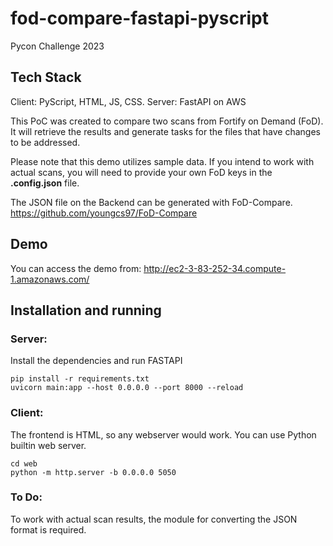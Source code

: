 # fod-compare-fastapi-pyscript
Pycon Challenge 2023


## Tech Stack
Client: PyScript, HTML, JS, CSS.
Server: FastAPI on AWS

This PoC was created to compare two scans from Fortify on Demand (FoD). It will retrieve the results and generate tasks for the files that have changes to be addressed.

Please note that this demo utilizes sample data. If you intend to work with actual scans, you will need to provide your own FoD keys in the **.config.json** file.

The JSON file on the Backend can be generated with FoD-Compare.
https://github.com/youngcs97/FoD-Compare

## Demo
You can access the demo from:
http://ec2-3-83-252-34.compute-1.amazonaws.com/

## Installation and running

### Server:
Install the dependencies and run FASTAPI

```console
pip install -r requirements.txt
uvicorn main:app --host 0.0.0.0 --port 8000 --reload
```

### Client:
The frontend is HTML, so any webserver would work. You can use Python builtin web server.

```console
cd web
python -m http.server -b 0.0.0.0 5050
```

### To Do: 
To work with actual scan results, the module for converting the JSON format is required.
